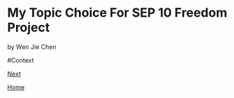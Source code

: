 # My Topic Choice For SEP 10 Freedom Project
by Wen Jie Chen

#Context

[Next](entry02.md)

[Home](../README.md)
